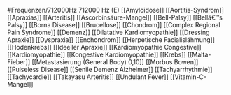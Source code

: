 #Frequenzen/712000Hz
712000 Hz (E)
[[Amyloidose]]
[[Aortitis-Syndrom]]
[[Apraxias]]
[[Arteritis]]
[[Ascorbinsäure-Mangel]]
[[Bell-Palsy]]
[[Bellâ€™s Palsy]]
[[Borna Disease]]
[[Brucellose]]
[[Chondrom]]
[[Complex Regional Pain Syndrome]]
[[Demenz]]
[[Dilatative Kardiomyopathie]]
[[Dressing Apraxie]]
[[Dyspraxia]]
[[Enchondrom]]
[[Herpetische Facialislähmung]]
[[Hodenkrebs]]
[[Ideeller Apraxie]]
[[Kardiomyopathie Congestive]]
[[Kardiomyopathie]]
[[Kongestive Kardiomyopathie]]
[[Krebs]]
[[Malta-Fieber]]
[[Metastasierung (General Body) 0,10]]
[[Morbus Bowen]]
[[Pulseless Disease]]
[[Senile Demenz Alzheimer]]
[[Tachyarrhythmie]]
[[Tachycardie]]
[[Takayasu Arteritis]]
[[Undulant Fever]]
[[Vitamin-C-Mangel]]